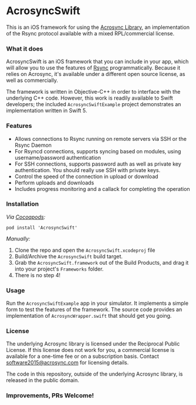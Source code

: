 # AcrosyncSwift

This is an iOS framework for using the [Acrosync Library](https://github.com/gilbertchen/acrosync-library), an implementation of the Rsync protocol available with a mixed RPL/commercial license.

### What it does
AcrosyncSwift is an iOS framework that you can include in your app, which will allow you to use the features of [Rsync](https://rsync.samba.org) programmatically. Because it relies on Acrosync, it's available under a different open source license, as well as commercially. 

The framework is written in Objective-C++ in order to interface with the underlying C++ code. However, this work is readily available to Swift developers; the included `AcrosyncSwiftExample` project demonstrates an implementation written in Swift 5.

### Features

* Allows connections to Rsync running on remote servers via SSH or the Rsync Daemon
* For Rsyncd connections, supports syncing based on modules, using username/password authentication
* For SSH connections, supports password auth as well as private key authentication. You should really use SSH with private keys.
* Control the speed of the connection in upload or download
* Perform uploads and downloads
* Includes progress monitoring and a callack for completing the operation


### Installation

*Via [Cocoapods](https://cocoapods.org):*

`pod install 'AcrosyncSwift'`

*Manually:*

1. Clone the repo and open the `AcrosyncSwift.xcodeproj` file
2. Build/Archive the `AcrosyncSwift` build target.
3. Grab the `AcrosyncSwift.framework` out of the Build Products, and drag it into your project's `Frameworks` folder.
4. There is no step 4!

### Usage

Run the `AcrosyncSwiftExample` app in your simulator. It implements a simple form to test the features of the framework. The source code provides an implementation of `AcrosyncWrapper.swift` that should get you going.

### License
The underlying Acrosync library is licensed under the Reciprocal Public License. If this license does not work for you, a commercial license is available for a one-time fee or on a subscription basis. Contact [software2015@acrosync.com](mailto:software2015@acrosync.com) for licensing details.

The code in this repository, outside of the underlying Acrosync library, is released in the public domain.

### Improvements, PRs Welcome!